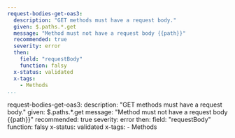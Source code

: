 ```yaml
--- 
request-bodies-get-oas3: 
  description: "GET methods must have a request body."
  given: $.paths.*.get
  message: "Method must not have a request body {{path}}"
  recommended: true
  severity: error
  then: 
    field: "requestBody"
    function: falsy
  x-status: validated
  x-tags:
    - Methods  
...
```

request-bodies-get-oas3:
  description: "GET methods must have a request body."
  given: $.paths.*.get
  message: "Method must not have a request body {{path}}"
  recommended: true
  severity: error
  then: 
    field: "requestBody"
    function: falsy
  x-status: validated
  x-tags:
    - Methods 